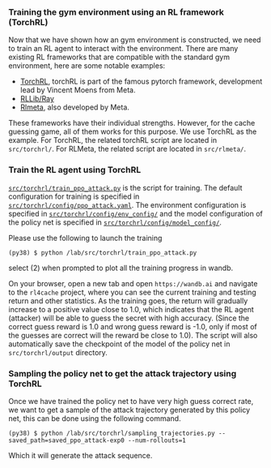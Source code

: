 ### Training the gym environment using an RL framework (TorchRL)

Now that we have shown how an gym environment is constructed, we need to train an RL agent to interact with the environment. There are many existing RL frameworks that are compatible with the standard gym environment, here are some notable examples:

* [TorchRL](https://pytorch.org/rl/), torchRL is part of the famous pytorch framework, development lead by Vincent Moens from Meta.
* [RLLib/Ray](https://docs.ray.io/en/latest/rllib/index.html)
* [Rlmeta](https://github.com/facebookresearch/rlmeta), also developed by Meta.

These frameworks have their individual strengths. However, for the cache guessing game, all of them works for this purpose. We use TorchRL as the example. For TorchRL, the related torchRL script are located in ```src/torchrl/```. For RLMeta, the related script are located in ```src/rlmeta/```. 

### Train the RL agent using TorchRL

[```src/torchrl/train_ppo_attack.py```](https://github.com/rl4cas/lab/blob/main/src/torchrl/train_ppo_attack.py) is the script for training. The default configuration for training is specified in [```src/torchrl/config/ppo_attack.yaml```](https://github.com/rl4cas/lab/blob/main/src/torchrl/config/ppo_attack.yaml). The environment configuration is specified in [```src/torchrl/config/env_config/```](https://github.com/rl4cas/lab/blob/main/src/torchrl/config/env_config) and the model configuration of the policy net is specified in 
[```src/torchrl/config/model_config/```](https://github.com/rl4cas/lab/blob/main/src/torchrl/config/model_config).

Please use the following to launch the training

```
(py38) $ python /lab/src/torchrl/train_ppo_attack.py
```

select (2) when prompted to plot all the training progress in wandb. 

On your browser, open a new tab and open ```https://wandb.ai``` and navigate to the ```rl4cache``` project, where you can see the current training and testing return and other statistics. As the training goes, the return will gradually increase to a positive value close to 1.0, which indicates that the RL agent (attacker) will be able to guess the secret with high accuracy. (Since the correct guess reward is 1.0 and wrong guess reward is -1.0, only if most of the guesses are correct will the reward be close to 1.0). The script will also automatically save the checkpoint of the model of the policy net in ```src/torchrl/output``` directory.

### Sampling the policy net to get the attack trajectory using TorchRL

Once we have trained the policy net to have very high guess correct rate, we want to get a sample of the attack trajectory generated by this policy net, this can be done using the following command.

```
(py38) $ python /lab/src/torchrl/sampling_trajectories.py --saved_path=saved_ppo_attack-exp0 --num-rollouts=1
```
Which it will generate the attack sequence.








